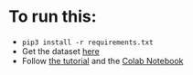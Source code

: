 # To run this:
- `pip3 install -r requirements.txt`
- Get the dataset [here](https://archive.ics.uci.edu/ml/machine-learning-databases/00352/)
- Follow [the tutorial](https://www.thepythoncode.com/article/build-a-recommender-system-with-association-rule-mining-in-python) and the [Colab Notebook](https://colab.research.google.com/drive/1HWv-ETO_eVqVJGsbnGui-Nb33tvHPlL3?usp=sharing)
